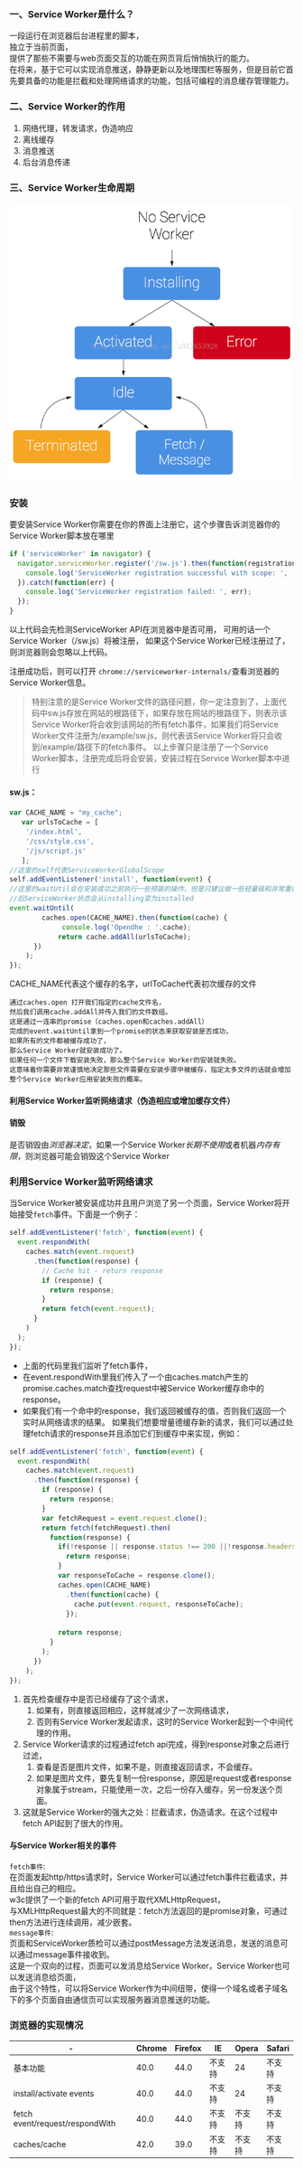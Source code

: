 ### 一、Service Worker是什么？
一段运行在浏览器后台进程里的脚本，  
独立于当前页面，  
提供了那些不需要与web页面交互的功能在网页背后悄悄执行的能力。  
在将来，基于它可以实现消息推送，静静更新以及地理围栏等服务，但是目前它首先要具备的功能是拦截和处理网络请求的功能，包括可编程的消息缓存管理能力。
### 二、Service Worker的作用 
1. 网络代理，转发请求，伪造响应 
2. 离线缓存
3. 消息推送
4. 后台消息传递
### 三、Service Worker生命周期
![](./service_work.png)



### 安装
要安装Service Worker你需要在你的界面上注册它，这个步骤告诉浏览器你的Service Worker脚本放在哪里
```javascript
if ('serviceWorker' in navigator) {  
  navigator.serviceWorker.register('/sw.js').then(function(registration) {  
    console.log('ServiceWorker registration successful with scope: ',    registration.scope);  
  }).catch(function(err) {  
    console.log('ServiceWorker registration failed: ', err);  
  });  
}  
```
以上代码会先检测ServiceWorker API在浏览器中是否可用，
可用的话一个Service Worker（/sw.js）将被注册，
如果这个Service Worker已经注册过了，则浏览器则会忽略以上代码。

注册成功后，则可以打开 `chrome://serviceworker-internals/`查看浏览器的Service Worker信息。
> 特别注意的是Service Worker文件的路径问题，你一定注意到了，上面代码中sw.js存放在网站的根路径下，如果存放在网站的根路径下，则表示该Service Worker将会收到该网站的所有fetch事件，如果我们将Service Worker文件注册为/example/sw.js，则代表该Service Worker将只会收到/example/路径下的fetch事件。
    以上步骤只是注册了一个Service Worker脚本，注册完成后将会安装，安装过程在Service Worker脚本中进行
    
#### sw.js：
```javascript
var CACHE_NAME = "my_cache";  
   var urlsToCache = [  
    '/index.html',  
    '/css/style.css',  
    '/js/script.js'  
   ];  
//这里的self代表ServiceWorkerGlobalScope  
self.addEventListener('install', function(event) {  
//这里的waitUtil会在安装成功之前执行一些预装的操作，但是只建议做一些轻量级和非常重要资源的缓存，减少安装失败的概率。安装成功  
//后ServiceWorker状态会从installing变为installed   
event.waitUntil(  
        caches.open(CACHE_NAME).then(function(cache) {  
             console.log('Opendhe : ',cache);  
            return cache.addAll(urlsToCache);  
      })  
    );  
});  
```
CACHE_NAME代表这个缓存的名字，urlToCache代表初次缓存的文件  
```text
通过caches.open 打开我们指定的cache文件名，  
然后我们调用cache.addAll并传入我们的文件数组。  
这是通过一连串的promise（caches.open和caches.addAll）  
完成的event.waitUntil拿到一个promise的状态来获取安装是否成功，  
如果所有的文件都被缓存成功了，  
那么Service Worker就安装成功了。  
如果任何一个文件下载安装失败，那么整个Service Worker的安装就失败。  
这意味着你需要非常谨慎地决定那些文件需要在安装步骤中被缓存，指定太多文件的话就会增加整个Service Worker应用安装失败的概率。
```



#### 利用Service Worker监听网络请求（伪造相应或增加缓存文件）
#### 销毁
是否销毁由*浏览器决定*，如果一个Service Worker*长期不使用*或者机器*内存有限*，则浏览器可能会销毁这个Service Worker
### 利用Service Worker监听网络请求
当Service Worker被安装成功并且用户浏览了另一个页面，Service Worker将开始接受`fetch`事件。下面是一个例子：
```javascript
self.addEventListener('fetch', function(event) {  
  event.respondWith(  
    caches.match(event.request)  
      .then(function(response) {  
        // Cache hit - return response  
        if (response) {  
          return response;  
        }  
        return fetch(event.request);  
      }  
    )  
  );  
}); 
```
* 上面的代码里我们监听了fetch事件，
* 在event.respondWith里我们传入了一个由caches.match产生的promise.caches.match查找request中被Service Worker缓存命中的response。
* 如果我们有一个命中的response，我们返回被缓存的值，否则我们返回一个实时从网络请求的结果。
    如果我们想要增量德缓存新的请求，我们可以通过处理fetch请求的response并且添加它们到缓存中来实现，例如：
```javascript
self.addEventListener('fetch', function(event) {  
  event.respondWith(  
    caches.match(event.request)  
      .then(function(response) {  
        if (response) {  
          return response;  
        }  
        var fetchRequest = event.request.clone();  
        return fetch(fetchRequest).then(  
          function(response) {  
            if(!response || response.status !== 200 ||!response.headers.get('Content-type').match(/image/)) {  
              return response;  
            }  
            var responseToCache = response.clone();  
            caches.open(CACHE_NAME)  
              .then(function(cache) {  
                cache.put(event.request, responseToCache);  
              });  
  
            return response;  
          }  
        );  
      })  
    ); 
}); 
```
1. 首先检查缓存中是否已经缓存了这个请求，
    1. 如果有，则直接返回相应，这样就减少了一次网络请求，
    2. 否则有Service Worker发起请求，这时的Service Worker起到一个中间代理的作用。
2. Service Worker请求的过程通过fetch api完成，得到response对象之后进行过滤，
    1. 查看是否是图片文件，如果不是，则直接返回请求，不会缓存。    
    2. 如果是图片文件，要先复制一份response，原因是request或者response对象属于stream，只能使用一次，之后一份存入缓存，另一份发送个页面。
3. 这就是Service Worker的强大之处：拦截请求，伪造请求。在这个过程中fetch API起到了很大的作用。

#### 与Service Worker相关的事件
`fetch事件`:  
在页面发起http/https请求时，Service Worker可以通过fetch事件拦截请求，并且给出自己的相应。  
w3c提供了一个新的fetch API可用于取代XMLHttpRequest，  
与XMLHttpRequest最大的不同就是：fetch方法返回的是promise对象，可通过then方法进行连续调用，减少嵌套。  
`message事件`:  
页面和ServiceWorker质检可以通过postMessage方法发送消息，发送的消息可以通过message事件接收到。  
这是一个双向的过程，页面可以发消息给Service Worker，Service Worker也可以发送消息给页面，  
由于这个特性，可以将Service Worker作为中间纽带，使得一个域名或者子域名下的多个页面自由通信页可以实现服务器消息推送的功能。  
### 浏览器的实现情况


|-|Chrome	|Firefox	|IE	|Opera	|Safari|
|---|---|---|---|---|---|
|基本功能	|40.0|	44.0|	不支持|	24|	不支持|
|install/activate events|	40.0|	44.0|	不支持|	24|	不支持|
|fetch event/request/respondWith|	40.0|	44.0|	不支持|	不支持|	不支持|
|caches/cache|	42.0|	39.0|	不支持|	不支持|	不支持|